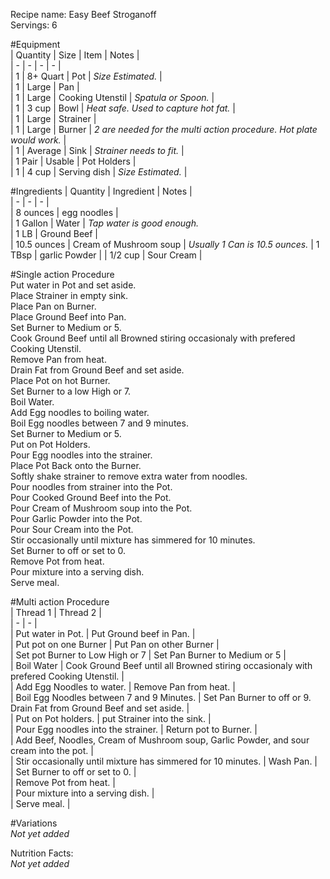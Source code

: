 Recipe name: Easy Beef Stroganoff  
Servings: 6  



#Equipment  
| Quantity | Size | Item | Notes |  
| - | - | - | - |  
| 1 | 8+ Quart | Pot | *Size Estimated.*  |  
| 1 | Large | Pan |  
| 1 | Large | Cooking Utenstil | *Spatula or Spoon.*  |  
| 1 | 3 cup | Bowl | *Heat safe. Used to capture hot fat.*  |  
| 1 | Large | Strainer |  
| 1 | Large | Burner | *2 are needed for the multi action procedure. Hot plate would work.*  |  
| 1 | Average | Sink | *Strainer needs to fit.*  |  
| 1 Pair | Usable | Pot Holders |  
| 1 | 4 cup | Serving dish | *Size Estimated.*  |  

#Ingredients
| Quantity | Ingredient | Notes |  
| - | - | - |    
| 8 ounces | egg noodles |  
| 1 Gallon | Water | *Tap water is good enough.*  
| 1 LB | Ground Beef |  
| 10.5 ounces | Cream of Mushroom soup | *Usually 1 Can is 10.5 ounces.*
| 1 TBsp | garlic Powder |
| 1/2 cup | Sour Cream |

#Single action Procedure  
Put water in Pot and set aside.  
Place Strainer in empty sink.  
Place Pan on Burner.  
Place Ground Beef into Pan.  
Set Burner to Medium or 5.  
Cook Ground Beef until all Browned stiring occasionaly with prefered Cooking Utenstil.  
Remove Pan from heat.  
Drain Fat from Ground Beef and set aside.  
Place Pot on hot Burner.  
Set Burner to a low High or 7.  
Boil Water.  
Add Egg noodles to boiling water.  
Boil Egg noodles between 7 and 9 minutes.  
Set Burner to Medium or 5.  
Put on Pot Holders.  
Pour Egg noodles into the strainer.  
Place Pot Back onto the Burner.  
Softly shake strainer to remove extra water from noodles.  
Pour noodles from strainer into the Pot.  
Pour Cooked Ground Beef into the Pot.  
Pour Cream of Mushroom soup into the Pot.  
Pour Garlic Powder into the Pot.  
Pour Sour Cream into the Pot.  
Stir occasionally until mixture has simmered for 10 minutes.  
Set Burner to off or set to 0.  
Remove Pot from heat.  
Pour mixture into a serving dish.  
Serve meal.  

#Multi action Procedure  
| Thread 1 | Thread 2 |  
| - | - |  
| Put water in Pot. | Put Ground beef in Pan. |  
| Put pot on one Burner |  Put Pan on other Burner |  
| Set pot Burner to Low High or 7 | Set Pan Burner to Medium or 5 |  
| Boil Water | Cook Ground Beef until all Browned stiring occasionaly with prefered Cooking Utenstil. |  
| Add Egg Noodles to water. | Remove Pan from heat. |  
| Boil Egg Noodles between 7 and 9 Minutes. | Set Pan Burner to off or 9. Drain Fat from Ground Beef and set aside. |  
| Put on Pot holders. | put Strainer into the sink. |  
| Pour Egg noodles into the strainer. | Return pot to Burner. |  
| Add Beef, Noodles, Cream of Mushroom soup, Garlic Powder, and sour cream into the pot. |  
| Stir occasionally until mixture has simmered for 10 minutes. | Wash Pan. |  
| Set Burner to off or set to 0. |  
| Remove Pot from heat. |  
| Pour mixture into a serving dish. |  
| Serve meal. |  

#Variations  
*Not yet added*  

Nutrition Facts:  
*Not yet added*  
